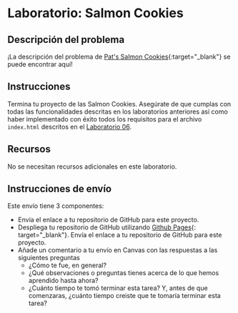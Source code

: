﻿# Laboratorio: Salmon Cookies

## Descripción del problema

¡La descripción del problema de [Pat's Salmon Cookies](https://entertechschool.github.io/code-201-guide/curriculum/class-06/lab/){:target="_blank"} se puede encontrar aquí!

## Instrucciones

Termina tu proyecto de las Salmon Cookies. Asegúrate de que cumplas con todas las funcionalidades descritas en los laboratorios anteriores así como haber implementado con éxito todos los requisitos para el archivo `index.html` descritos en el [Laboratorio 06](../../class-06/lab/).

## Recursos

No se necesitan recursos adicionales en este laboratorio.

## Instrucciones de envío

Este envío tiene 3 componentes:

- Envía el enlace a tu repositorio de GitHub para este proyecto.
- Despliega tu repositorio de GitHub utilizando [Github Pages](https://docs.github.com/en/pages/getting-started-with-github-pages/creating-a-github-pages-site#creating-your-site){:  target="_blank"}. Envía el enlace a tu repositorio de GitHub para este proyecto.
- Añade un comentario a tu envío en Canvas con las respuestas a las siguientes preguntas
  - ¿Cómo te fue, en general?
  - ¿Qué observaciones o preguntas tienes acerca de lo que hemos aprendido hasta ahora?
  - ¿Cuánto tiempo te tomó terminar esta tarea? Y, antes de que comenzaras, ¿cuánto tiempo creiste que te tomaría terminar esta tarea?
